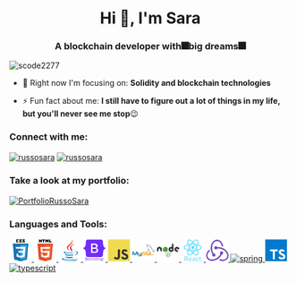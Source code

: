 <h1 align="center">Hi 👋, I'm Sara</h1>
<h3 align="center">A blockchain developer with🎆big dreams🎆</h3>

<p align="left"> <img src="https://komarev.com/ghpvc/?username=scode2277&label=Profile%20views&color=0e75b6&style=flat" alt="scode2277" /> </p>

- 🌱 Right now I'm focusing on: **Solidity and blockchain technologies**

- ⚡ Fun fact about me: **I still have to figure out a lot of things in my life, but you'll never see me stop**😉

<h3 align="left">Connect with me:</h3>
<p align="left">
<a href="https://linkedin.com/in/russosara" target="blank"><img align="center" src="https://raw.githubusercontent.com/rahuldkjain/github-profile-readme-generator/master/src/images/icons/Social/linked-in-alt.svg" alt="russosara" height="30" width="40" /></a> <a href="https://x.com/emitSara" target="blank"><img align="center" src="https://imgs.search.brave.com/jPuRIXzRnDLTy-kDRsyQiBszPHNgqfRcdxGOnmZdVow/rs:fit:500:0:0:0/g:ce/aHR0cHM6Ly9zdGF0/aWMtMDAuaWNvbmR1/Y2suY29tL2Fzc2V0/cy4wMC90d2l0dGVy/LWljb24tNTEyeDQx/Ny10NTljcDZ4NC5w/bmc" alt="russosara" height="30" width="40" /></a>
</p>

<h3 align="left">Take a look at my portfolio:</h3>
<p align="left">
  <a href="https://palm-warlock-ed2.notion.site/Sara-s-Portfolio-615a4298bbfe42bea5788aeac39d7364" target="_blank">
    <img align="center" src="https://cdn-icons-png.flaticon.com/512/943/943026.png" alt="PortfolioRussoSara" height="30" width="40" />
  </a>
</p>

<h3 align="left">Languages and Tools:</h3>
<p align="left"> <a href="https://www.w3schools.com/css/" target="_blank" rel="noreferrer"> <img src="https://raw.githubusercontent.com/devicons/devicon/master/icons/css3/css3-original-wordmark.svg" alt="css3" width="40" height="40"/>  </a> <a href="https://www.w3.org/html/" target="_blank" rel="noreferrer"> <img src="https://raw.githubusercontent.com/devicons/devicon/master/icons/html5/html5-original-wordmark.svg" alt="html5" width="40" height="40"/> </a> <a href="https://www.java.com" target="_blank" rel="noreferrer"> <img src="https://raw.githubusercontent.com/devicons/devicon/master/icons/java/java-original.svg" alt="java" width="40" height="40"/> </a> <a href="https://getbootstrap.com" target="_blank" rel="noreferrer"> <img src="https://raw.githubusercontent.com/devicons/devicon/master/icons/bootstrap/bootstrap-plain-wordmark.svg" alt="bootstrap" width="40" height="40"/> </a> <a href="https://developer.mozilla.org/en-US/docs/Web/JavaScript" target="_blank" rel="noreferrer"> <img src="https://raw.githubusercontent.com/devicons/devicon/master/icons/javascript/javascript-original.svg" alt="javascript" width="40" height="40"/> </a> <a href="https://www.mysql.com/" target="_blank" rel="noreferrer"> <img src="https://raw.githubusercontent.com/devicons/devicon/master/icons/mysql/mysql-original-wordmark.svg" alt="mysql" width="40" height="40"/> </a> <a href="https://nodejs.org" target="_blank" rel="noreferrer"> <img src="https://raw.githubusercontent.com/devicons/devicon/master/icons/nodejs/nodejs-original-wordmark.svg" alt="nodejs" width="40" height="40"/> </a> <a href="https://reactjs.org/" target="_blank" rel="noreferrer"> <img src="https://raw.githubusercontent.com/devicons/devicon/master/icons/react/react-original-wordmark.svg" alt="react" width="40" height="40"/> </a> <a href="https://redux.js.org" target="_blank" rel="noreferrer"> <img src="https://raw.githubusercontent.com/devicons/devicon/master/icons/redux/redux-original.svg" alt="redux" width="40" height="40"/> </a> <a href="https://spring.io/" target="_blank" rel="noreferrer"> <img src="https://www.vectorlogo.zone/logos/springio/springio-icon.svg" alt="spring" width="40" height="40"/> </a> <a href="https://www.typescriptlang.org/" target="_blank" rel="noreferrer"> <img src="https://raw.githubusercontent.com/devicons/devicon/master/icons/typescript/typescript-original.svg" alt="typescript" width="40" height="40"/>  <img src="https://imgs.search.brave.com/tUX17mBoSGV71tRgaX2giW7Asf3sDAPH6-WsHlBQNjQ/rs:fit:860:0:0:0/g:ce/aHR0cHM6Ly9zdHls/ZXMucmVkZGl0bWVk/aWEuY29tL3Q1XzM3/azI0L3N0eWxlcy9j/b21tdW5pdHlJY29u/XzFldHY5YXV0dHAx/ODEucG5n" alt="typescript" width="40" height="40"/> </a> </p>
